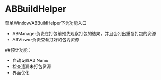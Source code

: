 # ABBuildHelper
菜单Window/ABBuildHelper下为功能入口
- ABManager负责在打包前预先观察打包的结果，并且会列出重复打包的资源
- ABViewer负责查看打好的包内资源

##预计功能：
- 自动设置AB Name
- 检查遗漏未打包资源
- 界面优化

